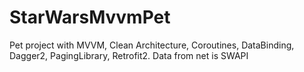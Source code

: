 # StarWarsMvvmPet
Pet project with MVVM, Clean Architecture, Coroutines, DataBinding, Dagger2, PagingLibrary, Retrofit2. Data from net is SWAPI
